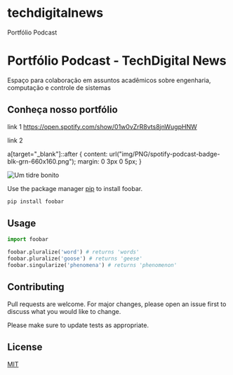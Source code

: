 # techdigitalnews
Portfólio Podcast

# Portfólio Podcast - TechDigital News

Espaço para colaboração em assuntos acadêmicos sobre engenharia, computação e controle de sistemas

## Conheça nosso portfólio 

link 1 https://open.spotify.com/show/01w0vZrR8vts8jnWugpHNW

link 2

a[target="_blank"]::after {
  content: url("img/PNG/spotify-podcast-badge-blk-grn-660x160.png");
  margin: 0 3px 0 5px;
}

![Um tidre bonito](https://i.pinimg.com/600x315/bd/c2/1c/bdc21cccc59b18d8e117bf26c972ce20.jpg)


Use the package manager [pip](https://pip.pypa.io/en/stable/) to install foobar.

```bash
pip install foobar
```

## Usage

```python
import foobar

foobar.pluralize('word') # returns 'words'
foobar.pluralize('goose') # returns 'geese'
foobar.singularize('phenomena') # returns 'phenomenon'
```

## Contributing
Pull requests are welcome. For major changes, please open an issue first to discuss what you would like to change.

Please make sure to update tests as appropriate.

## License
[MIT](https://choosealicense.com/licenses/mit/)
